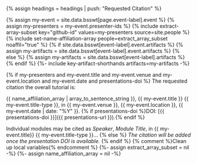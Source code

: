 {% assign headings = headings | push: "Requested Citation" %}

{% assign my-event = site.data.bsswt[page.event-label].event %}
{% assign my-presenters = my-event.presenter-ids %}
{% include extract-array-subset key="github-id" values=my-presenters source=site.people %}
{% include set-name-affiliation-array people=extract_array_subset noaffil="true" %}
{% if site.data.bsswt[event-label].event.artifacts %}
  {% assign my-artifacts = site.data.bsswt[event-label].event.artifacts %}
{% else %}
  {% assign my-artifacts = site.data.bsswt[event-label].artifacts %}
{% endif %}
{%- include key-artifact-shorthands artifacts=my-artifacts -%}

{% if my-presenters and my-event.title and my-event.venue and my-event.location and my-event.date and presentations-doi %}
The requested citation the overall tutorial is: 

{{ name_affiliation_array | array_to_sentence_string }}, {{ my-event.title }} {{ my-event.title-type }}, in {{ my-event.venue }}, {{ my-event.location }}, {{ my-event.date | date: "%Y" }}. {% if presentations-doi %}DOI: [{{ presentations-doi }}]({{ presentations-url }}).{% endif %}

Individual modules may be cited as *Speaker*, *Module Title*, in {{ my-event.title}} {{ my-event.title-type }}…
{% else %}
*The citation will be added once the presentation DOI is available.*
{% endif %}
{% comment %}Clean up local variables{% endcomment %}
{%- assign extract_array_subset = nil -%}
{%- assign name_affiliation_array = nil -%}

